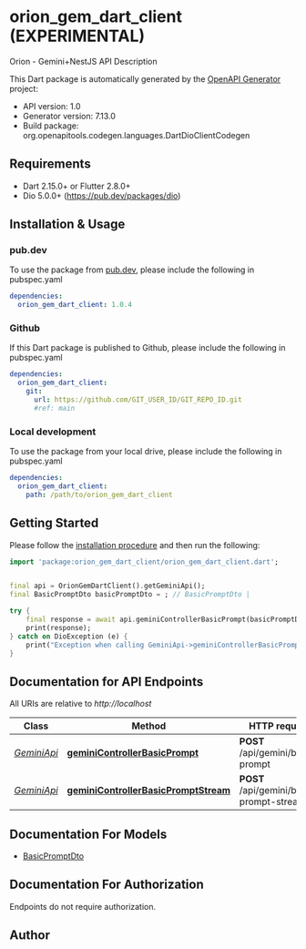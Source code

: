 # orion_gem_dart_client (EXPERIMENTAL)
Orion - Gemini+NestJS API Description

This Dart package is automatically generated by the [OpenAPI Generator](https://openapi-generator.tech) project:

- API version: 1.0
- Generator version: 7.13.0
- Build package: org.openapitools.codegen.languages.DartDioClientCodegen

## Requirements

* Dart 2.15.0+ or Flutter 2.8.0+
* Dio 5.0.0+ (https://pub.dev/packages/dio)

## Installation & Usage

### pub.dev
To use the package from [pub.dev](https://pub.dev), please include the following in pubspec.yaml
```yaml
dependencies:
  orion_gem_dart_client: 1.0.4
```

### Github
If this Dart package is published to Github, please include the following in pubspec.yaml
```yaml
dependencies:
  orion_gem_dart_client:
    git:
      url: https://github.com/GIT_USER_ID/GIT_REPO_ID.git
      #ref: main
```

### Local development
To use the package from your local drive, please include the following in pubspec.yaml
```yaml
dependencies:
  orion_gem_dart_client:
    path: /path/to/orion_gem_dart_client
```

## Getting Started

Please follow the [installation procedure](#installation--usage) and then run the following:

```dart
import 'package:orion_gem_dart_client/orion_gem_dart_client.dart';


final api = OrionGemDartClient().getGeminiApi();
final BasicPromptDto basicPromptDto = ; // BasicPromptDto | 

try {
    final response = await api.geminiControllerBasicPrompt(basicPromptDto);
    print(response);
} catch on DioException (e) {
    print("Exception when calling GeminiApi->geminiControllerBasicPrompt: $e\n");
}

```

## Documentation for API Endpoints

All URIs are relative to *http://localhost*

Class | Method | HTTP request | Description
------------ | ------------- | ------------- | -------------
[*GeminiApi*](doc/GeminiApi.md) | [**geminiControllerBasicPrompt**](doc/GeminiApi.md#geminicontrollerbasicprompt) | **POST** /api/gemini/basic-prompt | Basic prompt
[*GeminiApi*](doc/GeminiApi.md) | [**geminiControllerBasicPromptStream**](doc/GeminiApi.md#geminicontrollerbasicpromptstream) | **POST** /api/gemini/basic-prompt-stream | Basic prompt stream


## Documentation For Models

 - [BasicPromptDto](doc/BasicPromptDto.md)


## Documentation For Authorization

Endpoints do not require authorization.


## Author



